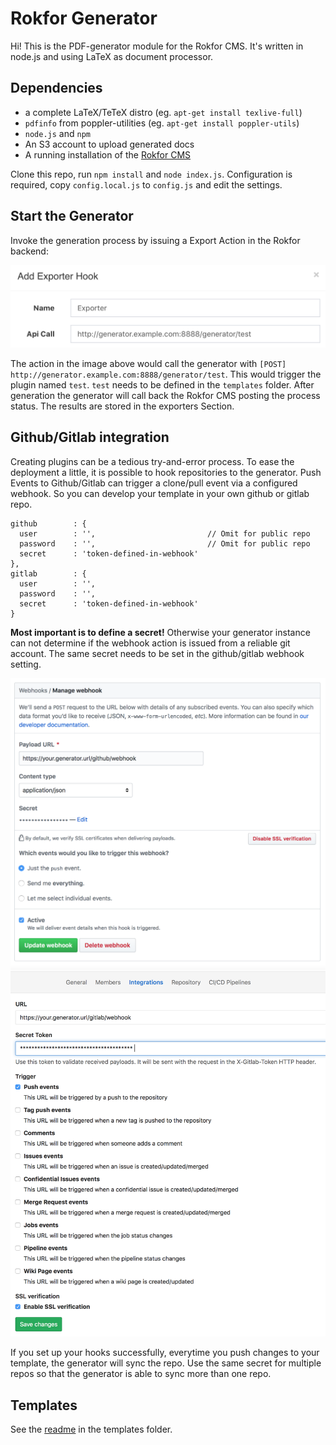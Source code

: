 # Rokfor Generator

Hi! This is the PDF-generator module for the Rokfor CMS. It's written in node.js and using LaTeX as document processor.

## Dependencies

- a complete LaTeX/TeTeX distro (eg. `apt-get install texlive-full`)
- `pdfinfo` from poppler-utilities (eg. `apt-get install poppler-utils`)
- `node.js` and `npm`
- An S3 account to upload generated docs
- A running installation of the [Rokfor CMS](http://cloud.rokfor.ch)

Clone this repo, run `npm install` and `node index.js`.
Configuration is required, copy `config.local.js` to `config.js` and edit the settings.

## Start the Generator

Invoke the generation process by issuing a Export Action in the Rokfor backend:

![Exporter Hook](https://raw.githubusercontent.com/Rokfor/rokfor-generator/master/doc/exporter-hook.png)

The action in the image above would call the generator with `[POST] http://generator.example.com:8888/generator/test`. This would trigger the plugin named `test`. `test` needs to be defined in the `templates` folder.
After generation the generator will call back the Rokfor CMS posting the process status. The results are stored in the exporters Section.

## Github/Gitlab integration

Creating plugins can be a tedious try-and-error process. To ease the deployment a little, it is possible to hook repositories to the generator. Push Events to Github/Gitlab can trigger a clone/pull event via a configured webhook. So you can develop your template in your own github or gitlab repo.

    github        : {
      user        : '',                         // Omit for public repo
      password    : '',                         // Omit for public repo
      secret      : 'token-defined-in-webhook'
    },
    gitlab        : {
      user        : '',
      password    : '',
      secret      : 'token-defined-in-webhook'
    }

__Most important is to define a secret!__ Otherwise your generator instance can not determine if the webhook action is issued from a reliable git account. The same secret needs to be set in the github/gitlab webhook setting.

![Github Hook](https://raw.githubusercontent.com/Rokfor/rokfor-generator/master/doc/github-webhook.png) ![Gitlab Hook](https://raw.githubusercontent.com/Rokfor/rokfor-generator/master/doc/gitlab-webhook.png)

If you set up your hooks successfully, everytime you push changes to your template, the generator will sync the repo. Use the same secret for multiple repos so that the generator is able to sync more than one repo.

## Templates

See the [readme](./templates/readme.md) in the templates folder.